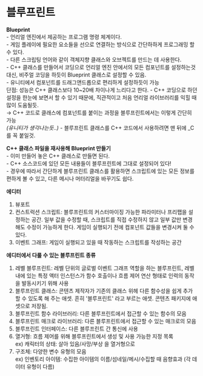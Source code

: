 # 블루프린트

**Blueprint**      
    - 언리얼 엔진에서 제공하는 프로그램 명령 체계이다.  
    - 게임 플레이에 필요한 요소들을 선으로 연결하는 방식으로 간단하하게 프로그래밍 할 수 있다.  
    - 다른 스크립팅 언어와 같이 객체지향 클래스와 오브젝트를 만드는 데 사용한다.  
    - C++ 클래스를 만들어서 코딩으로 언리얼 엔진 안에서의 모든 컴포넌트를 설정하는것 대신, 비주얼 코딩을 하듯이 Blueprint 클래스로 설정할 수 있음.  
    - 유니티에서 컴포넌트를 드래그앤드롭으로 편리하게 설정하듯이 가능  
     단점: 성능은 C++ 클래스보다 10~20배 차이나게 느리다고 한다.
    - C++ 코딩으로 하던 설정을 한눈에 보면서 할 수 있기 때문에, 직관적이고 처음 언리얼 라이브러리를 익힐 때 많이 도움될듯.  
    → C++ 코드로 클래스에 컴포넌트를 붙이는 과정을 블루프린트에서는 이렇게 간단히 가능  
    *(유니티가 생각나는듯..)*
    - 블루프린트 클래스를 C++ 코드에서 사용하려면 맨 뒤에 _C를 꼭 붙일것.    

**C++ 클래스 파일을 재사용해 Blueprint 만들기**  
    - 이미 만들어 놓은 C++ 클래스로 만들면 된다.  
    - C++ 소스코드에 있던 모든 내용들이 블루프린트에 그대로 설정되어 있다!  
    - 경우에 따라서 간단하게 블루프린트 클래스를 활용하면 스크립트에 있는 모든 정보를 편하게 볼 수 있고, 다른 메시나 머터리얼을 바꾸기도 쉽다.  

**에디터**
1. 뷰포트
2. 컨스트럭션 스크립트: 블루프린트의 커스터마이징 가능한 파라미터나 프리팹을 설정하는 공간. 일부 값을 수정할 때, 스크립트를 직접 수정하지 않고 일부 값만 변경해도 수정이 가능하게 한다. 게임이 실행되기 전에 컴포넌트 값들을 변경시켜 둘 수 있다.
3. 이벤트 그래프: 게임이 실행되고 있을 때 작동하는 스크립트를 작성하는 공간

**에디터에서 다룰 수 있는 블루프린트 종류**
1. 레벨 블루프린트: 레벨 단위의 글로벌 이벤트 그래프 역할을 하는 블루프린트, 레벨 내에 있는 특정 액터 인스턴스가 함수 호출이나 흐름 제어 연산 형태로 인력의 동작을 발동시키기 위해 사용  
2. 블루프린트 클래스: 콘텐츠 제작자가 기존의 클래스 위헤 다른 함수성을 쉽게 추가할 수 있도록 해 주는 애셋. 흔히 '블루프린트' 라고 부르는 애셋. 콘텐츠 패키지에 애셋으로 저장됨.  
3. 블루프린트 함수 라이브러리: 다른 블루프린트에서 접근할 수 있는 함수의 모음  
4. 블루프린트 매크로 라이브러리: 다른 블루프린트에서 접근할 수 있는 매크로의 모음  
5. 블루프린트 인터페이스: 다른 블루프린트 간 통신에 사용  
6. 열거형: 흐름 제어를 위해 블루프린트에서 생성 및 사용 가능한 지정 목록  
ex) 캐릭터의 상태: 살아 있음/사망/부상 을 열거형으로  
7. 구조체: 다양한 변수 유형의 모음   
ex) 인벤토리 아이템: 수집한 아이템의 이름/섬네일/메시/수집할 때 음향효과 (각 데이터 유형이 다름)  

